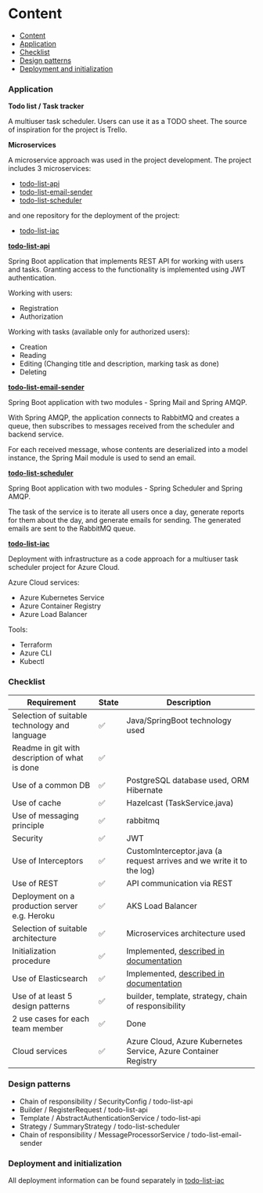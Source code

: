 # Content

- [Content](#content)
- [Application](###application)
- [Checklist](###checklist)
- [Design patterns](###design-patterns)
- [Deployment and initialization](###deployment-and-initialization)

### Application

**Todo list / Task tracker**

A multiuser task scheduler. Users can use it as a TODO sheet. The source of inspiration for the project is Trello.

**Microservices**

A microservice approach was used in the project development. The project includes 3 microservices:

- [todo-list-api](https://github.com/chauless/todo-list-api)
- [todo-list-email-sender](https://github.com/chauless/todo-list-email-sender)
- [todo-list-scheduler](https://github.com/chauless/todo-list-scheduler)

and one repository for the deployment of the project:

- [todo-list-iac](https://github.com/JustTheWord/todo-list-iac/tree/main)

**[todo-list-api](https://github.com/chauless/todo-list-api)**

Spring Boot application that implements REST API for working with users and tasks.
Granting access to the functionality is implemented using JWT authentication.

Working with users:

- Registration
- Authorization

Working with tasks (available only for authorized users):

- Creation
- Reading
- Editing (Changing title and description, marking task as done)
- Deleting

**[todo-list-email-sender](https://github.com/chauless/todo-list-email-sender)**

Spring Boot application with two modules - Spring Mail and Spring AMQP.

With Spring AMQP, the application connects to RabbitMQ and creates a queue, then subscribes to messages received from the scheduler and backend service.

For each received message, whose contents are deserialized into a model instance, the Spring Mail module is used to send an email.

**[todo-list-scheduler](https://github.com/chauless/todo-list-scheduler)**

Spring Boot application with two modules - Spring Scheduler and Spring AMQP.

The task of the service is to iterate all users once a day, generate reports for them about the day, and generate emails for sending. The generated emails are sent to the RabbitMQ queue.

**[todo-list-iac](https://github.com/JustTheWord/todo-list-iac/tree/main)**

Deployment with infrastructure as a code approach for a multiuser task scheduler project for Azure Cloud.

Azure Cloud services:

- Azure Kubernetes Service
- Azure Container Registry
- Azure Load Balancer

Tools:

- Terraform
- Azure CLI
- Kubectl

### Checklist

| Requirement                                    | State | Description                                                                                                         |
| ---------------------------------------------- | ----- | ------------------------------------------------------------------------------------------------------------------- |
| Selection of suitable technology and language  | ✅    | Java/SpringBoot technology used                                                                                     |
| Readme in git with description of what is done | ✅    |                                                                                                                     |
| Use of a common DB                             | ✅    | PostgreSQL database used, ORM Hibernate                                                                             |
| Use of cache                                   | ✅    | Hazelcast (TaskService.java)                                                                                        |
| Use of messaging principle                     | ✅    | rabbitmq                                                                                                            |
| Security                                       | ✅    | JWT                                                                                                                 |
| Use of Interceptors                            | ✅    | CustomInterceptor.java (a request arrives and we write it to the log)                                               |
| Use of REST                                    | ✅    | API communication via REST                                                                                          |
| Deployment on a production server e.g. Heroku  | ✅    | AKS Load Balancer                                                                                                   |
| Selection of suitable architecture             | ✅    | Microservices architecture used                                                                                     |
| Initialization procedure                       | ✅    | Implemented, [described in documentation](https://github.com/JustTheWord/todo-list-iac/tree/main)                   |
| Use of Elasticsearch                           | ✅    | Implemented, [described in documentation](https://github.com/JustTheWord/todo-list-iac/tree/main/k8s-manifests/efk) |
| Use of at least 5 design patterns              | ✅    | builder, template, strategy, chain of responsibility                                                                |
| 2 use cases for each team member               | ✅    | Done                                                                                                                |
| Cloud services                                 | ✅    | Azure Cloud, Azure Kubernetes Service, Azure Container Registry                                                     |

### Design patterns

- Chain of responsibility / SecurityConfig / todo-list-api
- Builder / RegisterRequest / todo-list-api
- Template / AbstractAuthenticationService / todo-list-api
- Strategy / SummaryStrategy / todo-list-scheduler
- Chain of responsibility / MessageProcessorService / todo-list-email-sender

### Deployment and initialization

All deployment information can be found separately in [todo-list-iac](https://github.com/JustTheWord/todo-list-iac/tree/main)
